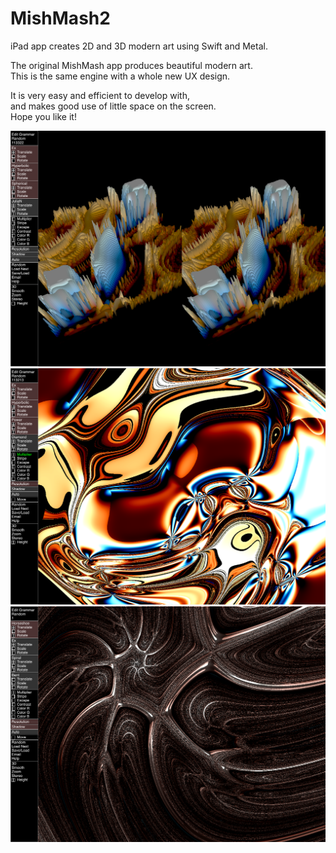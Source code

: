 # MishMash2
iPad app creates 2D and 3D modern art using Swift and Metal.

The original MishMash app produces beautiful modern art.\
This is the same engine with a whole new UX design.

It is very easy and efficient to develop with, \
and makes good use of little space on the screen. \
Hope you like it!

![Screenshot](screenshot.png)
![Screenshot](screenshot2.png)
![Screenshot](screenshot3.png)

